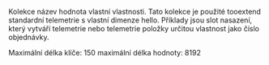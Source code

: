 Kolekce název hodnota vlastní vlastnosti. Tato kolekce je použité tooextend standardní telemetrie s vlastní dimenze hello. Příklady jsou slot nasazení, který vytváří telemetrie nebo telemetrie položky určitou vlastnost jako číslo objednávky. 

Maximální délka klíče: 150 maximální délka hodnoty: 8192
